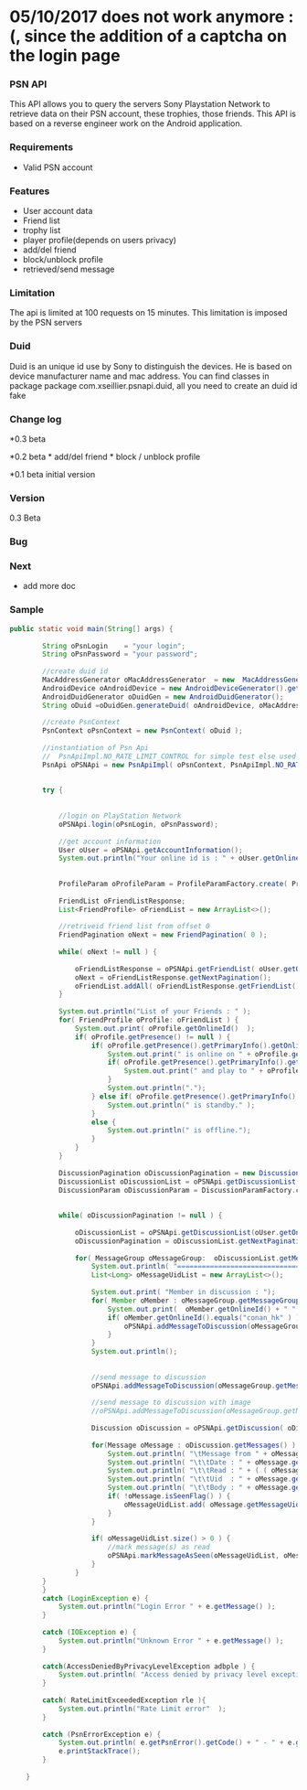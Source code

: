 
# 05/10/2017 does not work anymore :(, since the addition of a captcha on the login page


### PSN API
This API allows you to query the servers Sony Playstation Network to retrieve data on their PSN account, these trophies, those friends.
This API is based on a reverse engineer work on the Android application.



### Requirements
* Valid PSN account

### Features
* User account data
* Friend list
* trophy list
* player profile(depends on users privacy)
* add/del friend
* block/unblock profile
* retrieved/send message 

### Limitation
The api is limited at 100 requests on 15 minutes. This limitation is imposed by the PSN servers

### Duid
Duid is an unique id use by Sony to distinguish the devices.  He is based on device manufacturer name and mac address.
You can find classes in package package com.xseillier.psnapi.duid, all you need to create an duid id fake

### Change log

*0.3 beta

*0.2 beta
	* add/del friend
	* block / unblock profile
	
	
*0.1 beta initial version

### Version
0.3 Beta

### Bug
   
### Next
* add more doc


### Sample
```java
public static void main(String[] args) {
		
		String oPsnLogin    = "your login";
		String oPsnPassword = "your password";
		
		//create duid id
		MacAddressGenerator oMacAddressGenerator  = new  MacAddressGenerator();
    	AndroidDevice oAndroidDevice = new AndroidDeviceGenerator().getRandomAndroidDevice();   
    	AndroidDuidGenerator oDuidGen = new AndroidDuidGenerator();   
        String oDuid =oDuidGen.generateDuid( oAndroidDevice, oMacAddressGenerator.generateMacAddressWithRealPrefix() );
              
        //create PsnContext
		PsnContext oPsnContext = new PsnContext( oDuid );
		
		//instantiation of Psn Api
		//  PsnApiImpl.NO_RATE_LIMIT_CONTROL for simple test else used PsnApiImpl.DEFAULT_RATE_LIMIT
		PsnApi oPSNApi = new PsnApiImpl( oPsnContext, PsnApiImpl.NO_RATE_LIMIT_CONTROL );
			
		
		try {
			
			
			//login on PlayStation Network
			oPSNApi.login(oPsnLogin, oPsnPassword);			
			
		    //get account information
			User oUser = oPSNApi.getAccountInformation();		
			System.out.println("Your online id is : " + oUser.getOnlineId() );
		
					
			ProfileParam oProfileParam = ProfileParamFactory.create( ProfileParamFactory.FULL_PROFILE );
			
			FriendList oFriendListResponse;
			List<FriendProfile> oFriendList = new ArrayList<>();
			
			//retriveid friend list from offset 0
			FriendPagination oNext = new FriendPagination( 0 );
			
			while( oNext != null ) {		
					
				oFriendListResponse = oPSNApi.getFriendList( oUser.getOnlineId(), oProfileParam, oNext );
				oNext = oFriendListResponse.getNextPagination();
				oFriendList.addAll( oFriendListResponse.getFriendList() );
			}
			
			System.out.println("List of your Friends : " );
			for( FriendProfile oProfile: oFriendList ) {
				System.out.print( oProfile.getOnlineId()  );
				if( oProfile.getPresence() != null ) {
					if( oProfile.getPresence().getPrimaryInfo().getOnlineStatus() == PresenceEnum.ONLINE ) {
						System.out.print(" is online on " + oProfile.getPresence().getPrimaryInfo().getPlatform().getData() );
						if( oProfile.getPresence().getPrimaryInfo().getGameTitleInfo() != null ) {
							System.out.print(" and play to " + oProfile.getPresence().getPrimaryInfo().getGameTitleInfo().getTitleName()  + "\n\tgame status : " + oProfile.getPresence().getPrimaryInfo().getGameStatus() );
						}
						System.out.println(".");
					} else if( oProfile.getPresence().getPrimaryInfo().getOnlineStatus() == PresenceEnum.STANDBY ) {
						System.out.println(" is standby." );
					}
					else {
						System.out.println(" is offline.");
					}
				}
			}
			
			DiscussionPagination oDiscussionPagination = new DiscussionPagination( 0 );
			DiscussionList oDiscussionList = oPSNApi.getDiscussionList(oUser.getOnlineId(), DiscussionParamFactory.create( DiscussionParamFactory.GET_DISCUSSION_LIST ), oDiscussionPagination );	
			DiscussionParam oDiscussionParam = DiscussionParamFactory.create( DiscussionParamFactory.GET_DISCUSSION );
			
			
			while( oDiscussionPagination != null ) {
				
				oDiscussionList = oPSNApi.getDiscussionList(oUser.getOnlineId(), DiscussionParamFactory.create( DiscussionParamFactory.GET_DISCUSSION_LIST ), oDiscussionPagination );		
				oDiscussionPagination = oDiscussionList.getNextPagination();
				
				for( MessageGroup oMessageGroup:  oDiscussionList.getMessageGroups() ) {
					System.out.println( "===============================================================================" );
					List<Long> oMessageUidList = new ArrayList<>();
					
					System.out.print( "Member in discussion : ");
					for( Member oMember : oMessageGroup.getMessageGroupDetail().getMembers() ){
						System.out.print(  oMember.getOnlineId() + " " );
						if( oMember.getOnlineId().equals("conan_hk" ) ){
							oPSNApi.addMessageToDiscussion(oMessageGroup.getMessageGroupId(), "Hello from PSN API (https://github.com/xseillier)", new File("c:/temp/github.jpg") );
						}
					}
					System.out.println();
					
					
					//send message to discussion
					oPSNApi.addMessageToDiscussion(oMessageGroup.getMessageGroupId(), "Hello from PSN API (https://github.com/xseillier)" );
					
					//send message to discussion with image
					//oPSNApi.addMessageToDiscussion(oMessageGroup.getMessageGroupId(), "Hello from PSN API (https://github.com/xseillier)", new File("<IMAGE PATH>")  );
					
					Discussion oDiscussion = oPSNApi.getDiscussion( oDiscussionParam, oMessageGroup.getMessageGroupId() );
								
					for(Message oMessage : oDiscussion.getMessages() ) {
						System.out.println( "\tMessage from " + oMessage.getSenderOnlineId() );
						System.out.println( "\t\tDate : " + oMessage.getReceivedDate() );
						System.out.println( "\t\tRead : " + ( ( oMessage.isSeenFlag() )?"Yes":"No" ) );
						System.out.println( "\t\tUid  : " + oMessage.getMessageUid() );
						System.out.println( "\t\tBody : " + oMessage.getBody() );	
						if( !oMessage.isSeenFlag() ) {
							oMessageUidList.add( oMessage.getMessageUid() );
						}
					}
					
					if( oMessageUidList.size() > 0 ) {
						//mark message(s) as read
						oPSNApi.markMessageAsSeen(oMessageUidList, oMessageGroup.getMessageGroupId() );
					}
				}
		}
		}
		catch (LoginException e) {
			System.out.println("Login Error " + e.getMessage() );
		}
		
		catch (IOException e) {
			System.out.println("Unknown Error " + e.getMessage() );
		}
		
		catch(AccessDeniedByPrivacyLevelException adbple ) {
			System.out.println( "Access denied by privacy level exception" );
		}
		
		catch( RateLimitExceededException rle ){
			System.out.println("Rate Limit error"  );		
		}
		
		catch (PsnErrorException e) {
			System.out.println( e.getPsnError().getCode() + " - " + e.getPsnError().getMessage() );
			e.printStackTrace();
		}
		
	}
```

